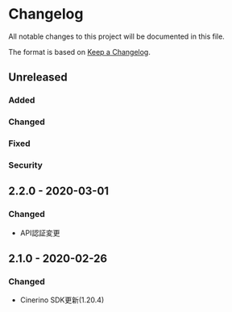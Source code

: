 # Changelog
All notable changes to this project will be documented in this file.

The format is based on [Keep a Changelog](http://keepachangelog.com/).

## Unreleased
### Added

### Changed

### Fixed

### Security

## 2.2.0 - 2020-03-01
### Changed
 - API認証変更

## 2.1.0 - 2020-02-26
### Changed
 - Cinerino SDK更新(1.20.4)